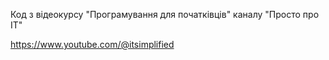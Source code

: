 Код з відеокурсу "Програмування для початківців" каналу "Просто про ІТ"

https://www.youtube.com/@itsimplified
